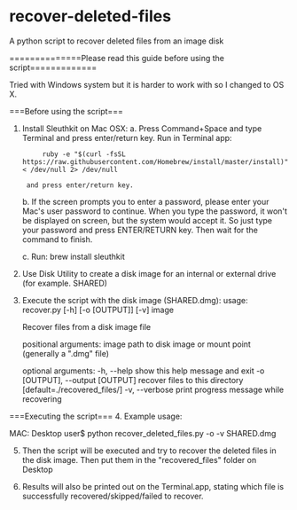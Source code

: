 # recover-deleted-files
A python script to recover deleted files from an image disk


==============Please read this guide before using the script=============

Tried with Windows system but it is harder to work with so I changed to OS X.


===Before using the script===
1. Install Sleuthkit on Mac OSX:
	a. Press Command+Space and type Terminal and press enter/return key.
		Run in Terminal app:

			ruby -e "$(curl -fsSL https://raw.githubusercontent.com/Homebrew/install/master/install)" < /dev/null 2> /dev/null
		
		and press enter/return key. 

	b. If the screen prompts you to enter a password, please enter your Mac's user password to continue. When you type the password, 	it won't be displayed on screen, but the system would accept it. So just type your password and press ENTER/RETURN key. Then wait 	for the command to finish.

	c. Run:
		brew install sleuthkit

2. Use Disk Utility to create a disk image for an internal or external drive (for example. SHARED)

3. Execute the script with the disk image (SHARED.dmg):
	usage: recover.py [-h] [-o [OUTPUT]] [-v] image

	Recover files from a disk image file

	positional arguments:
	  image                 path to disk image or mount point (generally a ".dmg" file)

	optional arguments:
	  -h, --help            show this help message and exit
	  -o [OUTPUT], --output [OUTPUT] recover files to this directory [default=./recovered_files/]
	  -v, --verbose         print progress message while recovering


===Executing the script===
4. Example usage:

MAC: Desktop user$ python recover_deleted_files.py -o -v SHARED.dmg



5. Then the script will be executed and try to recover the deleted files in the disk image. 
Then put them in the "recovered_files" folder on Desktop


6. Results will also be printed out on the Terminal.app, stating which file is successfully recovered/skipped/failed to recover.
